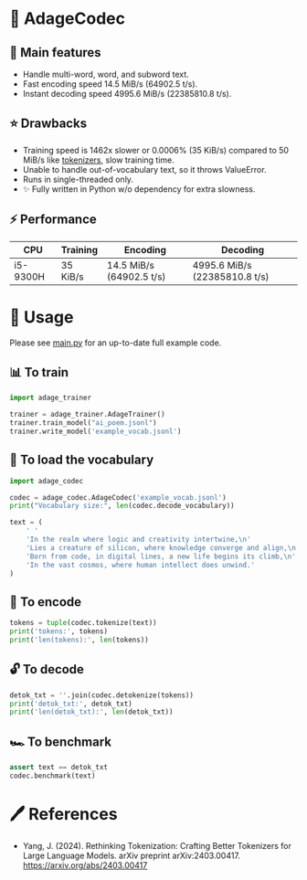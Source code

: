 # 🚀 AdageCodec
## 🧨 Main features
- Handle multi-word, word, and subword text.
- Fast encoding speed 14.5 MiB/s (64902.5 t/s).
- Instant decoding speed 4995.6 MiB/s (22385810.8 t/s).

## ⭐ Drawbacks
- Training speed is 1462x slower or 0.0006% (35 KiB/s) compared to 50 MiB/s like [tokenizers](https://github.com/huggingface/tokenizers), slow training time.
- Unable to handle out-of-vocabulary text, so it throws ValueError.
- Runs in single-threaded only.
- ✨ Fully written in Python w/o dependency for extra slowness.

## ⚡️ Performance
| CPU      | Training | Encoding                 | Decoding                      |
|----------|----------|--------------------------|-------------------------------|
| i5-9300H | 35 KiB/s | 14.5 MiB/s (64902.5 t/s) | 4995.6 MiB/s (22385810.8 t/s) |

# 🔧 Usage
Please see [main.py](main.py) for an up-to-date full example code.

## 📊 To train
```py
import adage_trainer

trainer = adage_trainer.AdageTrainer()
trainer.train_model("ai_poem.jsonl")
trainer.write_model('example_vocab.jsonl')
```

## 📝 To load the vocabulary
```py
import adage_codec

codec = adage_codec.AdageCodec('example_vocab.jsonl')
print("Vocabulary size:", len(codec.decode_vocabulary))

text = (
	' '
	'In the realm where logic and creativity intertwine,\n'
	'Lies a creature of silicon, where knowledge converge and align,\n'
	'Born from code, in digital lines, a new life begins its climb,\n'
	'In the vast cosmos, where human intellect does unwind.'
)
```

## 🔑 To encode
```py
tokens = tuple(codec.tokenize(text))
print('tokens:', tokens)
print('len(tokens):', len(tokens))
```
## 🔓 To decode
```py
detok_txt = ''.join(codec.detokenize(tokens))
print('detok_txt:', detok_txt)
print('len(detok_txt):', len(detok_txt))
```

## 🏎️ To benchmark
```py
assert text == detok_txt
codec.benchmark(text)
```

# 🖊️ References
- Yang, J. (2024). Rethinking Tokenization: Crafting Better Tokenizers for Large Language Models. arXiv preprint arXiv:2403.00417. <https://arxiv.org/abs/2403.00417>
